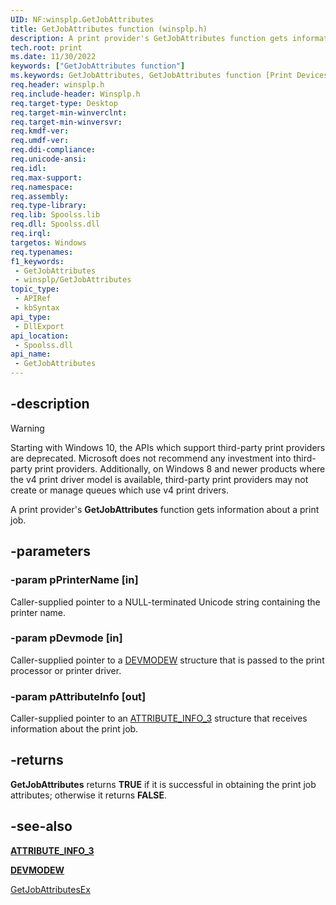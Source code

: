 ```yaml
---
UID: NF:winsplp.GetJobAttributes
title: GetJobAttributes function (winsplp.h)
description: A print provider's GetJobAttributes function gets information about a print job.
tech.root: print
ms.date: 11/30/2022
keywords: ["GetJobAttributes function"]
ms.keywords: GetJobAttributes, GetJobAttributes function [Print Devices], print.getjobattributes, spoolfnc_5f511391-a38e-4d0b-8d45-4464b798a7c9.xml, winsplp/GetJobAttributes
req.header: winsplp.h
req.include-header: Winsplp.h
req.target-type: Desktop
req.target-min-winverclnt:
req.target-min-winversvr: 
req.kmdf-ver: 
req.umdf-ver: 
req.ddi-compliance: 
req.unicode-ansi: 
req.idl: 
req.max-support: 
req.namespace: 
req.assembly: 
req.type-library: 
req.lib: Spoolss.lib
req.dll: Spoolss.dll
req.irql: 
targetos: Windows
req.typenames: 
f1_keywords:
 - GetJobAttributes
 - winsplp/GetJobAttributes
topic_type:
 - APIRef
 - kbSyntax
api_type:
 - DllExport
api_location:
 - Spoolss.dll
api_name:
 - GetJobAttributes
---
```


## -description

> [!WARNING]
> Starting with Windows 10, the APIs which support third-party print providers are deprecated. Microsoft does not recommend any investment into third-party print providers. Additionally, on Windows 8 and newer products where the v4 print driver model is available, third-party print providers may not create or manage queues which use v4 print drivers.

A print provider's **GetJobAttributes** function gets information about a print job.

## -parameters

### -param pPrinterName [in]

Caller-supplied pointer to a NULL-terminated Unicode string containing the printer name.

### -param pDevmode [in]

Caller-supplied pointer to a [DEVMODEW](/windows/win32/api/wingdi/ns-wingdi-devmodew) structure that is passed to the print processor or printer driver.

### -param pAttributeInfo [out]

Caller-supplied pointer to an [ATTRIBUTE_INFO_3](/windows-hardware/drivers/ddi/winddiui/ns-winddiui-_attribute_info_3) structure that receives information about the print job.

## -returns

**GetJobAttributes** returns **TRUE** if it is successful in obtaining the print job attributes; otherwise it returns **FALSE**.

## -see-also

[**ATTRIBUTE_INFO_3**](/windows-hardware/drivers/ddi/winddiui/ns-winddiui-_attribute_info_3)

[**DEVMODEW**](/windows/win32/api/wingdi/ns-wingdi-devmodew)

[GetJobAttributesEx](/windows-hardware/drivers/ddi/winsplp/nf-winsplp-getjobattributesex)
